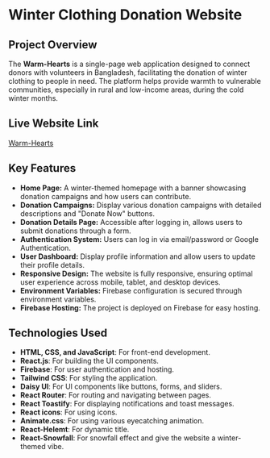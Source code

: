 # Winter Clothing Donation Website

## Project Overview
The **Warm-Hearts** is a single-page web application designed to connect donors with volunteers in Bangladesh, facilitating the donation of winter clothing to people in need. The platform helps provide warmth to vulnerable communities, especially in rural and low-income areas, during the cold winter months.

## Live Website Link
[Warm-Hearts](https://winter-donation-09.web.app/)

## Key Features
- **Home Page:** A winter-themed homepage with a banner showcasing donation campaigns and how users can contribute.
- **Donation Campaigns:** Display various donation campaigns with detailed descriptions and "Donate Now" buttons.
- **Donation Details Page:** Accessible after logging in, allows users to submit donations through a form.
- **Authentication System:** Users can log in via email/password or Google Authentication.
- **User Dashboard:** Display profile information and allow users to update their profile details.
- **Responsive Design:** The website is fully responsive, ensuring optimal user experience across mobile, tablet, and desktop devices.
- **Environment Variables:** Firebase configuration is secured through environment variables.
- **Firebase Hosting:** The project is deployed on Firebase for easy hosting.

## Technologies Used
- **HTML, CSS, and JavaScript**: For front-end development.
- **React.js**: For building the UI components.
- **Firebase**: For user authentication and hosting.
- **Tailwind CSS**: For styling the application.
- **Daisy UI**: For UI components like buttons, forms, and sliders.
- **React Router**: For routing and navigating between pages.
- **React Toastify**: For displaying notifications and toast messages.
- **React icons**: For using icons.
- **Animate.css**: For using various eyecatching animation.
- **React-Helemt**: For dynamic title.
- **React-Snowfall**: For snowfall effect and give the website a winter-themed vibe.
